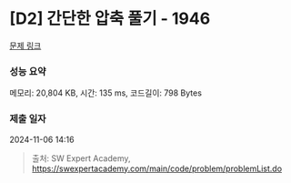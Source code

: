 # [D2] 간단한 압축 풀기 - 1946 

[문제 링크](https://swexpertacademy.com/main/code/problem/problemDetail.do?contestProbId=AV5PmkDKAOMDFAUq) 

### 성능 요약

메모리: 20,804 KB, 시간: 135 ms, 코드길이: 798 Bytes

### 제출 일자

2024-11-06 14:16



> 출처: SW Expert Academy, https://swexpertacademy.com/main/code/problem/problemList.do